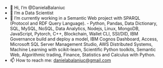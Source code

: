- 👋 Hi, I’m @DanielaBalaniuc
- 👀 I’m a Data Scientist
- 🌱 I’m currently working in a Semantic Web project with SPARQL (Protocol and RDF Query Language).  - Python, Pandas, Data Dictionary, SQL, MySQL, NoSQL, Data Analytics, Nodejs, Linux, MongoDB, JavaScript, Pytorch, C++, Blockchain, Wallet CLI, SSI/DID, IBM Governance build and deploy a model, IBM Cognos Dashboard, Access, Microsoft SQL Server Management Studio, AWS Distributed Systems, Machine Learning with scikit-learn, Scientific Python toolkits, Semantic Web, Algorithmic trading, Finance, Statistics and Calculus with Python.
- 📫 How to reach me: danielabalaniuc@gmail.com

<!---
DanielaBalaniuc/DanielaBalaniuc is a ✨ special ✨ repository because its `README.md` (this file) appears on your GitHub profile.
You can click the Preview link to take a look at your changes.
--->
